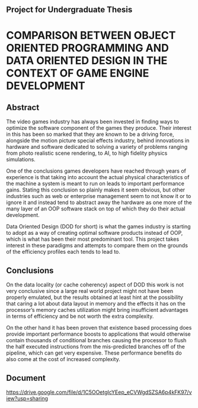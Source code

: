 ## Project for Undergraduate Thesis

# COMPARISON BETWEEN OBJECT ORIENTED PROGRAMMING AND DATA ORIENTED DESIGN IN THE CONTEXT OF GAME ENGINE DEVELOPMENT

## Abstract

The video games industry has always been invested in finding ways to optimize the software component of the games they produce. Their interest in this has been so marked that they are known to be a driving force, alongside the motion picture special effects industry, behind innovations in hardware and software dedicated to solving a variety of problems ranging from photo realistic scene rendering, to AI, to high fidelity physics simulations. 

One of the conclusions games developers have reached through years of experience is that taking into account the actual physical characteristics of the machine a system is meant to run on leads to important performance gains. Stating this conclusion so plainly makes it seem obvious, but other industries such as web or enterprise management seem to not know it or to ignore it and instead tend to abstract away the hardware as one more of the many layer of an OOP software stack on top of which they do their actual development.

Data Oriented Design (DOD for short) is what the games industry is starting to adopt as a way of creating optimal software products instead of OOP, which is what has been their most predominant tool. This project takes interest in these paradigms and attempts to compare them on the grounds of the efficiency profiles each tends to lead to.

## Conclusions

On the data locality (or cache coherency) aspect of DOD this work is not very conclusive since a large real world project might not have been properly emulated, but the results obtained at least hint at the possibility that caring a lot about data layout in memory and the effects it has on the processor’s memory caches utilization might bring insufficient advantages in terms of efficiency and be not worth the extra complexity.

On the other hand it has been proven that existence based processing does provide important performance boosts to applications that would otherwise contain thousands of conditional branches causing the processor to flush the half executed instructions from the mis-predicted branches off of the pipeline, which can get very expensive. These performance benefits do also come at the cost of increased complexity.

## Document
https://drive.google.com/file/d/1C5OOetgIcYEep_eCVWgdSZSA6p4kFK97/view?usp=sharing
